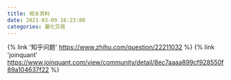```yaml
---
title: 相关资料
date: 2021-03-09 16:23:00
categories: 量化交易
---
```


{% link '知乎问题' https://www.zhihu.com/question/22211032 %}
{% link 'joinquant' https://www.joinquant.com/view/community/detail/8ec7aaaa899cf928550f89a104637f22 %}
